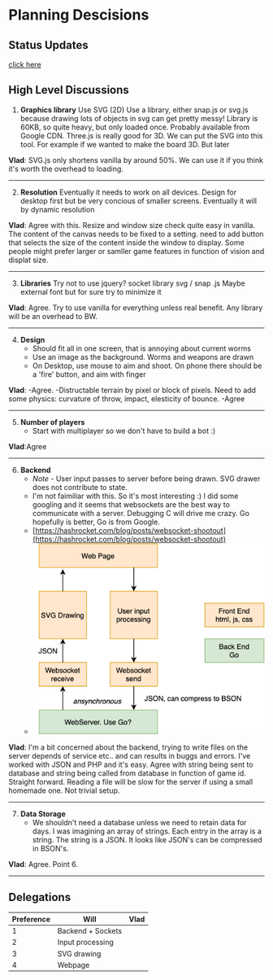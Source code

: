 
# Planning Descisions

## Status Updates

[click here](status/README.md)

## High Level Discussions

 1. **Graphics library**
Use SVG (2D)
Use a library, either snap.js or svg.js because drawing lots of objects in svg can get pretty messy! Library is 60KB, so quite heavy, but only loaded once. Probably available from Google CDN.
Three.js is really good for 3D. We can put the SVG into this tool. For example if we wanted to make the board 3D. But later
 
**Vlad**: SVG.js only shortens vanilla by around 50%. We can use it if you think it's worth the overhead to loading.

___
2. **Resolution**
Eventually it needs to work on all devices. Design for desktop first but be very concious of smaller screens. Eventually it will by dynamic resolution

**Vlad**: Agree with this. Resize and window size check quite easy in vanilla. The content of the canvas needs to be fixed to a setting. need to add button that selects the size of the content inside the window to display. Some people might prefer larger or samller game features in function of vision and displat size.
___
3. **Libraries**
Try not to use jquery?
socket library
svg / snap .js
Maybe external font
but for sure try to minimize it

**Vlad**: Agree. Try to use vanilla for everything unless real benefit. Any library will be an overhead to BW. 

___
4. **Design**
   * Should fit all in one screen, that is annoying about current worms
   * Use an image as the background. Worms and weapons are drawn
   * On Desktop, use mouse to aim and shoot. On phone there should be a 'fire' button, and aim with finger
   
**Vlad**:
   -Agree. 
   -Distructable terrain by pixel or block of pixels. Need to add some physics: curvature of throw, impact, elesticity of bounce.
   -Agree

___
5. **Number of players**
   * Start with multiplayer so we don't have to build a bot :)
   
**Vlad**:Agree

___
6. **Backend**
   * *Note* - User input passes to server before being drawn. SVG drawer does not contribute to state.
   * I'm not faimiliar with this. So it's most interesting :) I did some googling and it seems that websockets are the best way to communicate with a server. Debugging C will drive me crazy. Go hopefully is better, Go is from Google.
   * [https://hashrocket.com/blog/posts/websocket-shootout](https://hashrocket.com/blog/posts/websocket-shootout)
   * ![Top Level Diagram](TopLevelDiagram.png "Logo Title Text 1")
  
**Vlad**: I'm a bit concerned about the backend, trying to write files on the server depends of service etc.. and can results in buggs and errors. I've worked with JSON and PHP and it's easy. Agree with string being sent to database and string being called from database in function of game id. Straight forward. Reading a file will be slow for the server if using a small homemade one. Not trivial setup. 

___
7. **Data Storage**
   * We shouldn't need a database unless we need to retain data for days. I was imagining an array of strings. Each entry in the array is a string. The string is a JSON. It looks like JSON's can be compressed in BSON's.

**Vlad**: Agree. Point 6.

___
## Delegations

| Preference | Will              | Vlad |
|------------|-------------------|------|
| 1          | Backend + Sockets |      |
| 2          | Input processing  |      |
| 3          | SVG drawing       |      |
| 4          | Webpage           |      |
